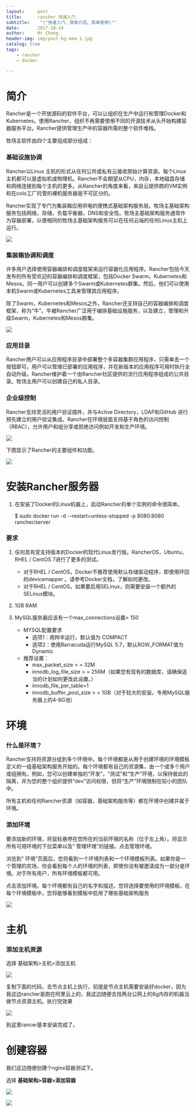 ```yaml
---
layout:     post
title:     	rancher 快速入门
subtitle:    "\"快速入门、简单介绍、简单使用\""
date:       2017-10-24
author:     Mr Chang
header-img: img/post-bg-mma-1.jpg
catalog: true
tags:
    - rancher
    - docker

---
```


# 简介

Rancher是一个开放源码的软件平台，可以让组织在生产中运行和管理Docker和Kubernetes。使用Rancher，组织不再需要使用不同的开源技术从头开始构建容器服务平台。Rancher提供管理生产中的容器所需的整个软件堆栈。

牧场主软件由四个主要组成部分组成：

### 基础设施协调

Rancher以Linux 主机的形式从任何公共或私有云接收原始计算资源。每个Linux主机都可以是虚拟机或物理机。Rancher不会期望从CPU，内存，本地磁盘存储和网络连接到每个主机的更多。从Rancher的角度来看，来自云提供商的VM实例和在colo工厂托管的裸机服务器是不可区分的。

Rancher实现了专门为集装箱应用供电的便携式基础架构服务层。牧场主基础架构服务包括网络，存储，负载平衡器，DNS和安全性。牧场主基础架构服务通常作为容器部署，以便相同的牧场主基础架构服务可以在任何云端的任何Linux主机上运行。

![](https://cdn-blog.oss-cn-beijing.aliyuncs.com/17-10-24/41869148.jpg)

### 集装箱协调和调度

许多用户选择使用容器编排和调度框架来运行容器化应用程序。Rancher包括今天发布的所有受欢迎的容器编排和调度框架，包括Docker Swarm，Kubernetes和Mesos。同一用户可以创建多个Swarm或Kubernetes群集。然后，他们可以使用本机Swarm或Kubernetes工具来管理其应用程序。

除了Swarm，Kubernetes和Mesos之外，Rancher还支持自己的容器编排和调度框架，称为“牛”。牛被Rancher广泛用于编排基础设施服务，以及建立，管理和升级Swarm，Kubernetes和Mesos群集。

![](https://cdn-blog.oss-cn-beijing.aliyuncs.com/17-10-24/73615225.jpg)

### 应用目录

Rancher用户可以从应用程序目录中部署整个多容器集群应用程序，只需单击一个按钮即可。用户可以管理已部署的应用程序，并在新版本的应用程序可用时执行全自动升级。Rancher维护着一个由Rancher社区提供的流行应用程序组成的公共目录。牧场主用户可以创建自己的私人目录。


### 企业级控制

Rancher支持灵活的用户验证插件，并与Active Directory，LDAP和GitHub 进行预先建立的用户验证集成。Rancher在环境层面支持基于角色的访问控制（RBAC），允许用户和组分享或拒绝访问例如开发和生产环境。

![](https://cdn-blog.oss-cn-beijing.aliyuncs.com/17-10-24/2315119.jpg)

下图显示了Rancher的主要组件和功能。

![](https://cdn-blog.oss-cn-beijing.aliyuncs.com/17-10-24/43988546.jpg)


# 安装Rancher服务器

1. 在安装了Docker的Linux机器上，启动Rancher的单个实例的命令很简单。
	
	$ sudo docker run -d --restart=unless-stopped -p 8080:8080 rancher/server
	
### 要求

1. 任何具有受支持版本的Docker的现代Linux发行版。RancherOS，Ubuntu，RHEL / CentOS 7进行了更多的测试。

	* 对于RHEL / CentOS，Docker不推荐使用默认存储驱动程序，即使用环回的devicemapper 。请参考Docker文档，了解如何更改。
	* 对于RHEL / CentOS，如果要启用SELinux，则需要安装一个额外的SELinux模块。
2. 1GB RAM
3. MySQL服务器应该有一个max_connections设置> 150
	* MYSQL配置要求
		* 选项1：用羚羊运行，默认值为 COMPACT
		* 选项2：使用Barracuda运行MySQL 5.7，默认ROW_FORMAT值为Dynamic
	* 推荐设置：
		* max_packet_size > = 32M
		* innodb_log_file_size > = 256M（如果您有现有的数据库，请确保适当的计划如何更改此设置。）
		* innodb_file_per_table=1
		* innodb_buffer_pool_size > = 1GB（对于较大的安装，专用MySQL服务器上的4-8G池）

# 环境

### 什么是环境？

Rancher支持将资源分组到多个环境中。每个环境都是从用于创建环境的环境模板定义的一组基础架构服务开始的。每个环境都有自己的资源集，由一个或多个用户或组拥有。例如，您可以创建单独的“开发”，“测试”和“生产”环境，以保持彼此的隔离，并为您的整个组织提供“dev”访问权限，但将“生产”环境限制在较小的团队中。

所有主机和任何Rancher资源（如容器，基础架构服务等）都在环境中创建并属于环境。

### 添加环境

要添加新的环境，将鼠标悬停在您所在的当前环境的名称（位于左上角）。将显示所有可用环境的下拉菜单以及“ 管理环境”的链接。点击管理环境。

浏览到“ 环境”页面后，您将看到一个环境列表和一个环境模板列表。如果你是一个管理的农场，你会看到每个人的环境的列表，即使你没有被邀请成为一部分是环境。对于所有用户，所有环境模板都可用。

点击添加环境。每个环境都有自己的名字和描述。您将选择要使用的环境模板。在每个环境模板中，您将能够看到模板中启用了哪些基础架构服务

![](https://cdn-blog.oss-cn-beijing.aliyuncs.com/17-10-24/61798979.jpg)

# 主机

### 添加主机资源

选择 基础架构>主机>添加主机

![](https://cdn-blog.oss-cn-beijing.aliyuncs.com/17-10-24/88185481.jpg)

复制下面的代码，去节点主机上执行，前提是节点主机需要安装好docker，因为我这边rancher是跑在阿里云上的，我这边随便去找两台公网上的8g内存的机器当做节点资源主机。执行完效果

![](https://cdn-blog.oss-cn-beijing.aliyuncs.com/17-10-24/42555152.jpg)

到这里rancer基本安装完成了。

# 创建容器

我们这边随便创建个nginx容器测试下。

选择 **基础架构>容器>添加容器**

![](https://cdn-blog.oss-cn-beijing.aliyuncs.com/17-10-24/23556357.jpg)

![](https://cdn-blog.oss-cn-beijing.aliyuncs.com/17-10-24/34183777.jpg)






		
